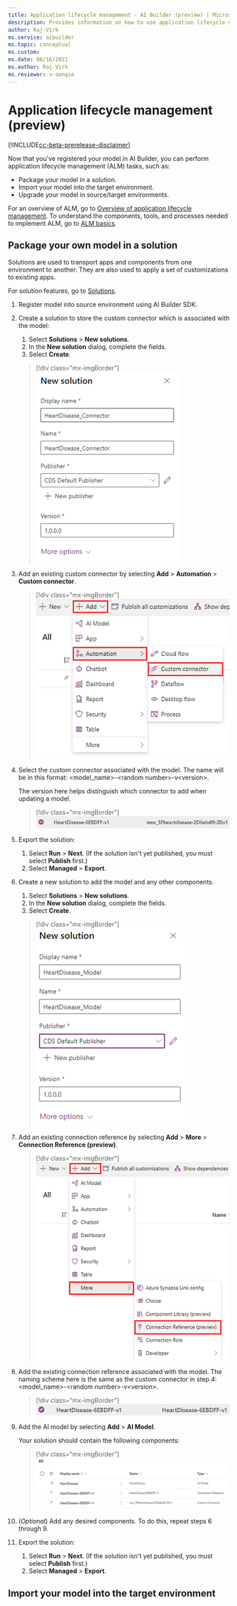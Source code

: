 ```yaml
---
title: Application lifecycle management - AI Builder (preview) | Microsoft Docs
description: Provides information on how to use application lifecycle management in your own model imported into AI Builder.
author: Raj-Virk
ms.service: aibuilder
ms.topic: conceptual
ms.custom:
ms.date: 08/16/2021
ms.author: Raj-Virk
ms.reviewer: v-aangie
---
```


# Application lifecycle management (preview)

[!INCLUDE[cc-beta-prerelease-disclaimer](./includes/cc-beta-prerelease-disclaimer.md)]

Now that you've registered your model in AI Builder, you can perform application lifecycle management (ALM) tasks, such as:

- Package your model in a solution.
- Import your model into the target environment.
- Upgrade your model in source/target environments.

For an overview of ALM, go to [Overview of application lifecycle management](/power-platform/alm/overview-alm). To understand the components, tools, and processes needed to implement ALM, go to [ALM basics](/power-platform/alm/basics-alm).

## Package your own model in a solution

Solutions are used to transport apps and components from one environment to another. They are also used to apply a set of customizations to existing apps.

For solution features, go to [Solutions](/power-platform/alm/basics-alm).

1. Register model into source environment using AI Builder SDK. <!-- is this the same as "To register, follow the procedure in [Bring your own model tutorial](https://github.com/microsoft/PowerApps-Samples/tree/master/ai-builder/BringYourOwnModelTutorial), which is in GitHub.>" from byo0model.md? If so, where do you find RegisterModel.ipynb notebook? -->

1. Create a solution to store the custom connector which is associated with the model:
   1. Select **Solutions** > **New solutions**.
   1. In the **New solution** dialog, complete the fields.
   1. Select **Create**.

   > [!div class="mx-imgBorder"]
   > ![Screenshot of a how to create anew solution.](media/byom-alm/alm-solution.png "Create a new solution")

1. Add an existing custom connector by selecting **Add** > **Automation** > **Custom connector**.

   > [!div class="mx-imgBorder"]
   > ![Screenshot of how to add an existing custom connector.](media/byom-alm/alm-add.png "Add an existing custom connector")

1. Select the custom connector associated with the model. The name will be in this format: \<model_name>-\<random number>-v\<version>.

   The version here helps distinguish which connector to add when updating a model.

   > [!div class="mx-imgBorder"]
   > ![Example of the custom connector naming format.](media/byom-alm/alm-format.png "Custom connector naming format")

1. Export the solution:
   1. Select **Run** > **Next**. (If the solution isn't yet published, you must select **Publish** first.)
   1. Select **Managed** > **Export**.

1. Create a new solution to add the model and any other components.
   1. Select **Solutions** > **New solutions**.
   1. In the **New solution** dialog, complete the fields.
   1. Select **Create**.

    > [!div class="mx-imgBorder"]
    > ![Screenshot of a how to create anew solution.](media/byom-alm/alm-solution-new.png "Create a new solution")

1. Add an existing connection reference by selecting **Add** > **More** > **Connection Reference (preview)**.

   > [!div class="mx-imgBorder"]
   > ![Screenshot of how to add an existing connection reference.](media/byom-alm/alm-add-ref.png "Add an existing connection reference")

1. Add the existing connection reference associated with the model. The naming scheme here is the same as the custom connector in step 4: \<model_name>-\<random number>-v\<version>.

   > [!div class="mx-imgBorder"]
   > ![Screenshot of the custom connector naming format.](media/byom-alm/alm-ref-format.png "Custom connector naming format")

1. Add the AI model by selecting **Add** > **AI Model**.

   Your solution should contain the following components:

   > [!div class="mx-imgBorder"]
   > ![Screenshot of your model components.](media/byom-alm/alm-components.png "Model components")

1. (*Optional*) Add any desired components. To do this, repeat steps 6 through 9.

1. Export the solution:
   1. Select **Run** > **Next**. (If the solution isn't yet published, you must select **Publish** first.)
   1. Select **Managed** > **Export**.  

## Import your model into the target environment